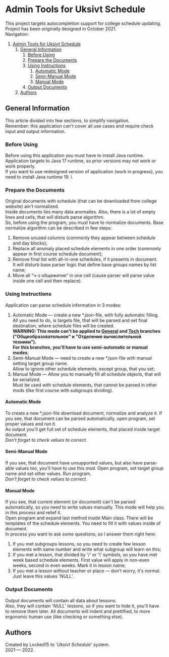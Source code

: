 # Admin Tools for Uksivt Schedule

This project targets autocompletion support for college schedule updating. \
Project has been originally designed in October 2021.
\
Navigation:

1. [Admin Tools for Uksivt Schedule](#admin-tools-for-uksivt-schedule)
    1. [General Information](#general-information)
        1. [Before Using](#before-using)
        2. [Prepare the Documents](#prepare-the-documents)
        3. [Using Instructions](#using-instructions)
            1. [Automatic Mode](#automatic-mode)
            2. [Semi-Manual Mode](#semi-manual-mode)
            3. [Manual Mode](#manual-mode)
        4. [Output Documents](#output-documents)
    2. [Authors](#authors)

## General Information

This article divided into few sections, to simplify navigation. \
Remember: this application can't cover all use cases and require check input and output information.

### Before Using

Before using this application you must have to install Java runtime. \
Application targets to Java 17 runtime, so prior versions may not work or work properly.
\
If you want to use redesigned version of application (work in progress), you need to install Java runtime 19. \

### Prepare the Documents

Original documents with schedule (that can be downloaded from college website) ain't normalized. \
Inside documents lies many data anomalies. Also, there is a lot of empty lines and cells, that
will disturb parse algorithm.
\
So, before using the program, you must have to normalize documents.
Base normalize algorithm can be described in few steps:

1. Remove unused columns (commonly they appear between schedule and day blocks);
2. Replace all anomaly placed schedule elements in one order (commonly appear in first course schedule document);
3. Remove final list with all-in-one schedules, if it presents in document. \
   It will disturb base parser logic that define base groups names by list name;
4. Move all "ч-з общежитие" in one cell (cause parser will parse value inside one cell and then replace).

### Using Instructions

Application can parse schedule information in 3 modes:

1. Automatic Mode — create a new *.json-file, with fully automatic filling. \
   All you need to do, is targets file, that will be parsed and set final destination,
   where schedule files will be created.
   \
   **WARNING: This mode can't be applied to [General](https://bit.ly/3SBx67W) and [Tech](https://bit.ly/3SmPZvX) branches
   ("Общеобразовательное" и "Отделение вычислительной техники"). \
   For this branches, you'll have to use semi-automatic or manual modes**;
2. Semi-Manual Mode — need to create a new *.json-file with manual setting target group name. \
   Allow to ignore other schedule elements, except group, that you set;
3. Manual Mode — Allow you to manually fill all schedule objects, that will be serialized. \
   Must be used with schedule elements, that cannot be parsed in other mods (like first course with subgroups dividing).

#### Automatic Mode

To create a new *.json-file download document, normalize and analyze it.
If you see, that document can be parsed automatically, open program, set proper values and run it. \
As output you'll get full set of schedule elements, that placed inside target document.  \
*Don't forget to check values to correct.*

#### Semi-Manual Mode

If you see, that document have unsupported values, but also have parse-able values too, you'll have to use this mod.
Open program, set target group name and set other values. Run program. \
*Don't forget to check values to correct.*

#### Manual Mode

If you see, that current element (or document) can't be parsed automatically, so you need to write values manually.
This mode will help you in this process and relief it. \
Open program and expand last method inside Main class. There will be templates of the schedule elements.
You need to fill it with values inside of document.
\
In process you want to ask some questions, so I answer them right here:

1. If you met subgroups lessons, so you need to create few lesson elements with same number and
   write what subgroup will learn on this;
2. If you met a lesson, that divided by '/' or '\\' symbols, so you have met week based schedule elements.
   First value will apply in non-even weeks, second in even weeks. Mark it in lesson name;
3. If you met a lesson without teacher or place — don't worry, it's normal. Just leave this values '*NULL*'.

### Output Documents

Output documents will contain all data about lessons. \
Also, they will contain '*NULL*' lessons, so if you want to hide it, you'll have to remove them later.
All documents will indent and prettified, to more ergonomic human use (like checking or something else).

## Authors

Created by Locked15 to '*Uksivt Schedule*' system. \
2021 — 2022.
